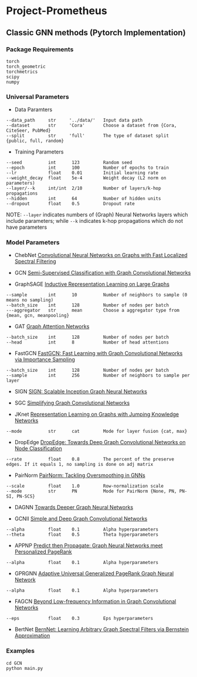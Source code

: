 # Project-Prometheus

## Classic GNN methods (Pytorch Implementation)

### Package Requirements
```
torch
torch_geometric
torchmetrics
scipy
numpy
```
### Universal Parameters
- Data Paramters
```
--data_path     str     '../data/'   Input data path
--dataset       str     'Cora'       Choose a dataset from {Cora, CiteSeer, PubMed}
--split         str     'full'       The type of dataset split {public, full, random}
```
- Training Parameters
```
--seed          int      123         Random seed 
--epoch         int      100         Number of epochs to train
--lr            float    0.01        Initial learning rate
--weight_decay  float    5e-4        Weight decay (L2 norm on parameters)
--layer/--k     int/int  2/10        Number of layers/k-hop propagations
--hidden        int      64          Number of hidden units
--dropout       float    0.5         Dropout rate
``` 
NOTE: `--layer` indicates numbers of (Graph) Neural Networks layers which include parameters; while `--k` indicates k-hop propagations which do not have parameters


### Model Parameters
- ChebNet [Convolutional Neural Networks on Graphs with Fast Localized Spectral Filtering](https://arxiv.org/abs/1606.09375)

- GCN [Semi-Supervised Classification with Graph Convolutional Networks](https://arxiv.org/abs/1609.02907)

- GraphSAGE [Inductive Representation Learning on Large Graphs](https://arxiv.org/abs/1706.02216)
```
--sample        int      10          Number of neighbors to sample (0 means no sampling)
--batch_size    int      128         Number of nodes per batch
---aggregator   str      mean        Choose a aggregator type from {mean, gcn, meanpooling}
```

- GAT [Graph Attention Networks](https://arxiv.org/abs/1710.10903)
```
--batch_size    int      128         Number of nodes per batch
--head          int      8           Number of head attentions
```

- FastGCN [FastGCN: Fast Learning with Graph Convolutional Networks via Importance Sampling](https://arxiv.org/abs/1801.10247)
```
--batch_size    int      128         Number of nodes per batch
--sample        int      256         Number of neighbors to sample per layer
```

- SIGN [SIGN: Scalable Inception Graph Neural Networks](https://arxiv.org/abs/2004.11198)

- SGC [Simplifying Graph Convolutional Networks](https://arxiv.org/abs/1902.07153)

- JKnet [Representation Learning on Graphs with Jumping Knowledge Networks](https://arxiv.org/abs/1806.03536)
```
--mode          str      cat         Mode for layer fusion {cat, max}
```

- DropEdge [DropEdge: Towards Deep Graph Convolutional Networks on Node Classification](https://arxiv.org/abs/1907.10903)
```
--rate          float    0.8         The percent of the preserve edges. If it equals 1, no sampling is done on adj matrix
```

- PairNorm [PairNorm: Tackling Oversmoothing in GNNs](https://arxiv.org/abs/1909.12223)
```
--scale         float    1.0         Row-normalization scale
--mode          str      PN          Mode for PairNorm {None, PN, PN-SI, PN-SCS}
```

- DAGNN [Towards Deeper Graph Neural Networks](https://arxiv.org/abs/2007.09296)

- GCNII [Simple and Deep Graph Convolutional Networks](https://arxiv.org/abs/2007.02133)
```
--alpha         float    0.1         Alpha hyperparameters
--theta         float    0.5         Theta hyperparameters
```

- APPNP [Predict then Propagate: Graph Neural Networks meet Personalized PageRank](https://arxiv.org/abs/1810.05997)
```
--alpha         float    0.1         Alpha hyperparameters
```

- GPRGNN [Adaptive Universal Generalized PageRank Graph Neural Network](https://arxiv.org/abs/2006.07988)
```
--alpha         float    0.1         Alpha hyperparameters
```

- FAGCN [Beyond Low-frequency Information in Graph Convolutional Networks](https://arxiv.org/abs/2101.00797)
```
--eps           float    0.3         Eps hyperparameters
```

- BertNet [BernNet: Learning Arbitrary Graph Spectral Filters via Bernstein Approximation](https://arxiv.org/abs/2106.10994)

### Examples
```
cd GCN
python main.py
```